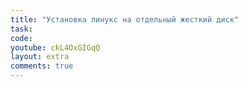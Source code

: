 ```yaml
---
title: "Установка линукс на отдельный жесткий диск"
task:
code:
youtube: ckL4OxGIGqQ
layout: extra
comments: true
---
```

